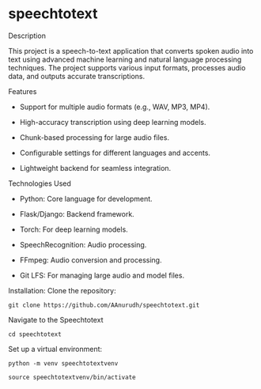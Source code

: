 # speechtotext
Description

This project is a speech-to-text application that converts spoken audio into text using advanced machine learning and natural language processing techniques. The project supports various input formats, processes audio data, and outputs accurate transcriptions.

Features

- Support for multiple audio formats (e.g., WAV, MP3, MP4).

- High-accuracy transcription using deep learning models.

- Chunk-based processing for large audio files.

- Configurable settings for different languages and accents.

- Lightweight backend for seamless integration.

Technologies Used

- Python: Core language for development.

- Flask/Django: Backend framework.

- Torch: For deep learning models.

- SpeechRecognition: Audio processing.

- FFmpeg: Audio conversion and processing.

- Git LFS: For managing large audio and model files.

Installation:
   Clone the repository:
   ```
   git clone https://github.com/AAnurudh/speechtotext.git
   ```
   Navigate to the Speechtotext
   ```
   cd speechtotext
   ```
   Set up a virtual environment:
   ```
   python -m venv speechtotextvenv
   ```
   ```
   source speechtotextvenv/bin/activate
   ```
